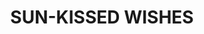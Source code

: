 ---
title: 'SUN-KISSED WISHES'
publish_date: 2024-02-12
image: 'sun-kissed-wishes.jpg'
price: 1500
message_at: 'https://www.facebook.com/messages/t/100000342752401'
tags: 'birthday'
slug: sun-kissed-wishes
---